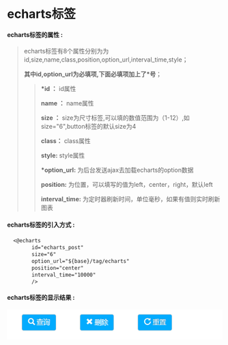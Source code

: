 # echarts**标签**

#### echarts**标签的属性 :**

> echarts标签有8个属性分别为为id,size,name,class,position,option_url,interval_time,style；
>
> **其中id,option_url为必填项,下面必填项加上了\*号**；
>
> > **\*id ：** id属性
> >
> > **name ：** name属性
> >
> > **size ：** size为尺寸标签,可以填的数值范围为（1-12）,如size="6",button标签的默认size为4
> >
> > **class：** class属性
> >
> > **style:** style属性
> >
> > **\*option_url:** 为后台发送ajax去加载echarts的option数据
> >
> > **position:** 为位置，可以填写的值为left，center，right，默认left
> >
> > **interval_time:** 为定时器刷新时间，单位毫秒，如果有值则实时刷新图表


#### echarts标签的引入方式 :

```
  <@echarts 
		id="echarts_post" 
		size="6" 
		option_url="${base}/tag/echarts" 
		position="center"
		interval_time="10000"		
		/>
```

#### echarts标签的显示结果 :

![](/assets/button.png)




